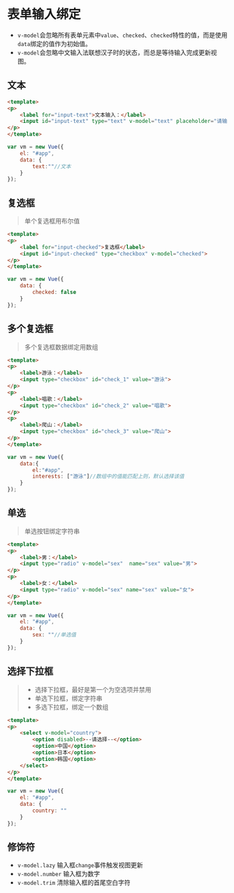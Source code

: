 # 表单输入绑定
* `v-model`会忽略所有表单元素中`value`、`checked`、`checked`特性的值，而是使用`data`绑定的值作为初始值。
* `v-model`会忽略中文输入法联想汉子时的状态，而总是等待输入完成更新视图。
## 文本
```html
<template>
<p>
	<label for="input-text">文本输入：</label>
	<input id="input-text" type="text" v-model="text" placeholder="请输入">
</p>
</template>
```
```js
var vm = new Vue({
	el: "#app",
	data: {
		text:""//文本
	}
});
```
## 复选框
> 单个复选框用布尔值

```html
<template>
<p>
	<label for="input-checked">复选框</label>
	<input id="input-checked" type="checkbox" v-model="checked">
</p>
</template>
```
```js
var vm = new Vue({
	data: {
		checked: false
	}
});
```

## 多个复选框
> 多个复选框数据绑定用数组

```html
<template>
<p>
	<label>游泳：</label>
	<input type="checkbox" id="check_1" value="游泳">
</p>
<p>
	<label>唱歌：</label>
	<input type="checkbox" id="check_2" value="唱歌">
</p>
<p>
	<label>爬山：</label>
	<input type="checkbox" id="check_3" value="爬山">
</p>
</template>
```
```js
var vm = new Vue({
	data:{
		el:"#app",
		interests: ["游泳"]//数组中的值能匹配上则，默认选择该值
	}
});
```

## 单选
> 单选按钮绑定字符串

```html
<template>
<p>
	<label>男：</label>
	<input type="radio" v-model="sex"  name="sex" value="男">
</p>
<p>
	<label>女：</label>
	<input type="radio" v-model="sex" name="sex" value="女">
</p>
</template>
```
```js
var vm = new Vue({
	el: "#app",
	data: {
		sex: ""//单选值
	}
});
```

## 选择下拉框
> * 选择下拉框，最好是第一个为空选项并禁用
> * 单选下拉框，绑定字符串
> * 多选下拉框，绑定一个数组

```html
<template>
<p>
	<select v-model="country">
		<option disabled>--请选择--</option>
		<option>中国</option>
		<option>日本</option>
		<option>韩国</option>
	</select>
</p>
</template>
```
```js
var vm = new Vue({
	el: "#app",
	data: {
		country: ""
	}
});
```

## 修饰符
* `v-model.lazy` 输入框`change`事件触发视图更新
* `v-model.number` 输入框为数字
* `v-model.trim` 清除输入框的首尾空白字符





